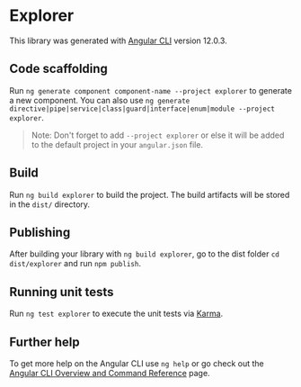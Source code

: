 # Explorer

This library was generated with [Angular CLI](https://github.com/angular/angular-cli) version 12.0.3.

## Code scaffolding

Run `ng generate component component-name --project explorer` to generate a new component. You can also use `ng generate directive|pipe|service|class|guard|interface|enum|module --project explorer`.
> Note: Don't forget to add `--project explorer` or else it will be added to the default project in your `angular.json` file. 

## Build

Run `ng build explorer` to build the project. The build artifacts will be stored in the `dist/` directory.

## Publishing

After building your library with `ng build explorer`, go to the dist folder `cd dist/explorer` and run `npm publish`.

## Running unit tests

Run `ng test explorer` to execute the unit tests via [Karma](https://karma-runner.github.io).

## Further help

To get more help on the Angular CLI use `ng help` or go check out the [Angular CLI Overview and Command Reference](https://angular.io/cli) page.
